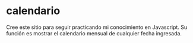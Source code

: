 # calendario
Cree este sitio para seguir practicando mi conocimiento en Javascript. Su función es mostrar el calendario mensual de cualquier fecha ingresada.
